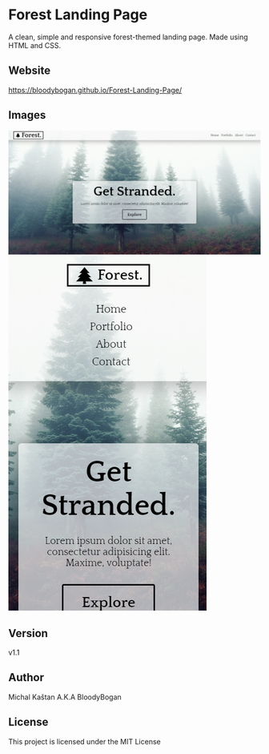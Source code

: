 # Forest Landing Page

A clean, simple and responsive forest-themed landing page. Made using HTML and CSS.

## Website

https://bloodybogan.github.io/Forest-Landing-Page/

## Images

![Preview Desktop](preview/desktop.png)
![Preview Mobile](preview/mobile.png)

## Version

v1.1

## Author

Michal Kaštan A.K.A BloodyBogan

## License

This project is licensed under the MIT License
